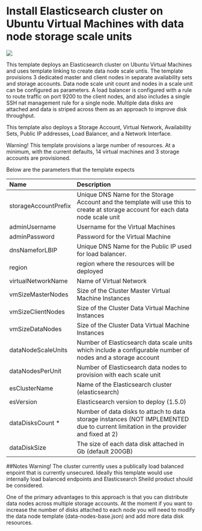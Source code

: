 # Install Elasticsearch cluster on Ubuntu Virtual Machines with data node storage scale units

<a href="https://azuredeploy.net/" target="_blank">
    <img src="http://azuredeploy.net/deploybutton.png"/>
</a>

This template deploys an Elasticsearch cluster on Ubuntu Virtual Machines and uses template linking to create data node scale untis.  The template provisions 3 dedicated master and client nodes in separate availability sets and storage accounts. Data node scale unit count and nodes in a scale unit can be configured as parameters.  A load balancer is configured with a rule to route traffic on port 9200 to the client nodes, and also includes a single SSH nat management rule for a single node.  Multiple data disks are attached and data is striped across them as an approach to improve disk throughput.

This template also deploys a Storage Account, Virtual Network, Availability Sets, Public IP addresses, Load Balancer, and a Network Interface.

Warning!  This template provisions a large number of resources.  At a minimum, with the current defaults, 14 virtual machines and 3 storage accounts are provisioned.

Below are the parameters that the template expects

| Name   | Description    |
|:--- |:---|
| storageAccountPrefix  | Unique DNS Name for the Storage Account and the template will use this to create at storage account for each data node scale unit |
| adminUsername  | Username for the Virtual Machines  |
| adminPassword  | Password for the Virtual Machine  |
| dnsNameforLBIP  | Unique DNS Name for the Public IP used for load balancer. |
| region | region where the resources will be deployed |
| virtualNetworkName | Name of Virtual Network |
| vmSizeMasterNodes | Size of the Cluster Master Virtual Machine Instances |
| vmSizeClientNodes | Size of the Cluster Data Virtual Machine Instances |
| vmSizeDataNodes | Size of the Cluster Data Virtual Machine Instances |
| dataNodeScaleUnits | Number of Elasticsearch data scale units which include a configurable number of nodes and a storage account|
| dataNodesPerUnit | Number of Elasticsearch data nodes to provision with each scale unit|
| esClusterName | Name of the Elasticsearch cluster (elasticsearch) |
| esVersion | Elasticsearch version to deploy (1.5.0) |
| dataDisksCount * | Number of data disks to attach to data storage instances (NOT IMPLEMENTED due to current limitation in the provider and fixed at 2) |
| dataDiskSize | The size of each data disk attached in Gb (default 200GB) |

##Notes
Warning!  The cluster currently uses a publically load balanced enpoint that is currently unsecured. Ideally this template would use internally load balanced endpoints and Elasticsearch Sheild product should be considered.

One of the primary advantages to this approach is that you can distribute data nodes across multiple storage accounts.  At the moment if you want to increase the number of disks attached to each node you will need to modify the data node template (data-nodes-base.json) and add more data disk resources.
